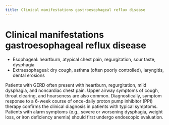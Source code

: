 ```yaml
---
title: Clinical manifestations gastroesophageal reflux disease
---
```

# Clinical manifestations gastroesophageal reflux disease

* Esophageal: heartburn, atypical chest pain, regurgitation, sour taste, dysphagia 
* Extraesophageal: dry cough, asthma (often poorly controlled), laryngitis, dental erosions

Patients with GERD often present with heartburn, regurgitation, mild dysphagia, and noncardiac chest pain. Upper airway symptoms of cough, throat clearing, and hoarseness are also common. Diagnostically, symptom response to a 6-week course of once-daily proton pump inhibitor (PPI) therapy confirms the clinical diagnosis in patients with typical symptoms. Patients with alarm symptoms (e.g., severe or worsening dysphagia, weight loss, or iron deficiency anemia) should first undergo endoscopic evaluation.


